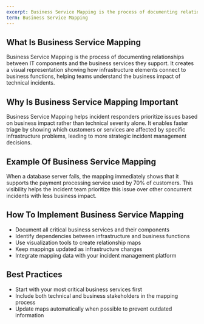 ```yaml
---
excerpt: Business Service Mapping is the process of documenting relationships between IT components and the business services they support.
term: Business Service Mapping
---
```

## What Is Business Service Mapping

Business Service Mapping is the process of documenting relationships between IT components and the business services they support. It creates a visual representation showing how infrastructure elements connect to business functions, helping teams understand the business impact of technical incidents.

## Why Is Business Service Mapping Important

Business Service Mapping helps incident responders prioritize issues based on business impact rather than technical severity alone. It enables faster triage by showing which customers or services are affected by specific infrastructure problems, leading to more strategic incident management decisions.

## Example Of Business Service Mapping

When a database server fails, the mapping immediately shows that it supports the payment processing service used by 70% of customers. This visibility helps the incident team prioritize this issue over other concurrent incidents with less business impact.

## How To Implement Business Service Mapping

- Document all critical business services and their components
- Identify dependencies between infrastructure and business functions
- Use visualization tools to create relationship maps
- Keep mappings updated as infrastructure changes
- Integrate mapping data with your incident management platform

## Best Practices

- Start with your most critical business services first
- Include both technical and business stakeholders in the mapping process
- Update maps automatically when possible to prevent outdated information